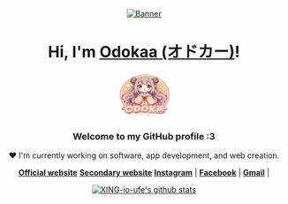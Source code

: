 <p align="center">
  <a href="https://www.otech.mn">
    <img src="./milim.webp" alt="Banner" width="35%" height="auto">
  </a>
</p>

<h1 align="center">Hi, I'm <a href="https://www.otech.mn">Odokaa (オドカー)</a>!</h1>
<p align="center">
  <a href="https://www.odokaa.net">
    <img src="./logo.png" width="100px" height="80px" alt="Odokaa">
  </a>
</p>
<h3 align="center">Welcome to my GitHub profile :3</h3>

<p align="center">❤ I'm currently working on software, app development, and web creation.</p>

<p align="center">
  <strong><a href="https://www.otech.mn">Official website</a></strong>
  <strong><a href="https://www.tsukinosutaa.com">Secondary website</a></strong>
  <strong><a href="https://www.instagram.com/odokaa0403/">Instagram</a></strong> |
  <strong><a href="https://www.facebook.com/Odokaa0403/">Facebook</a></strong> |
  <strong><a href="mailto:xingdaiyamondo@gmail.com">Gmail</a></strong> |
</p>

<p align="center">
  <a href="https://github.com/XING-io-ufe"><img src="https://github-readme-stats.vercel.app/api?username=XING-io-ufe&hide_border=true&show_icons=true" alt="XING-io-ufe's github stats"></a>
</p>
